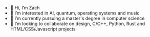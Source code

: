 - 👋 Hi, I’m Zach
- 👀 I’m interested in AI, quantum, operating systems and music
- 🌱 I’m currently pursuing a master's degree in computer science
- 💞️ I’m looking to collaborate on design, C/C++, Python, Rust and HTML/CSS/Javascript projects
